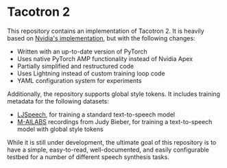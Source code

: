 # Tacotron 2

This repository contains an implementation of Tacotron 2. It is heavily based on [Nvidia's implementation](https://github.com/NVIDIA/tacotron2), but with the following changes:

* Written with an up-to-date version of PyTorch
* Uses native PyTorch AMP functionality instead of Nvidia Apex
* Partially simplified and restructured code
* Uses Lightning instead of custom training loop code
* YAML configuration system for experiments

Additionally, the repository supports global style tokens. It includes training metadata for the following datasets:

* [LJSpeech](https://keithito.com/LJ-Speech-Dataset/), for training a standard text-to-speech model
* [M-AILABS](https://www.caito.de/2019/01/the-m-ailabs-speech-dataset/) recordings from Judy Bieber, for training a text-to-speech model with global style tokens

While it is still under development, the ultimate goal of this repository is to have a simple, easy-to-read, well-documented, and easily configurable testbed for a number of different speech synthesis tasks.